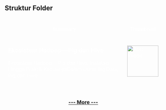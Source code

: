 ## Struktur Folder

<!--START_SECTION:medium-->

<div style="overflow-x:auto;">
<table style="width: 100%; border-collapse: collapse; color: white;">
  <tr>
    <th style="border: 1px solid white; padding: 10px;">Summary</th>
    <th style="border: 1px solid white; padding: 10px;">Thumbnail</th>
  </tr>
  <tr>
    <td style="border: 1px solid white; padding: 10px;"><h3><a href="https://medium.com/@dikaelsaputra/ekosistem-hadoop-pig-dan-hive-43b48d369828?source=rss-272e0aace4a6------2" target="_blank" style="color: white; text-decoration: none;">Ekosistem Hadoop — Pig dan Hive</a></h3><p>Ekosistem Hadoop — Pig dan Hive: Instalasi Hingga Praktik KeduanyaDalam dunia Big Data, Pig dan Hive...</p></td>
    <td style="border: 1px solid white; padding: 10px;"><img src="https://cdn-images-1.medium.com/max/737/0*PjA-uKUaZo8q579w.png" alt="Post Image" style="width: 100px; height: auto;" /></td>
  </tr>
</table>
</div>

<!--END_SECTION:medium-->

<div align="center">
  
### [--- More ---](https://medium.com/@dikaelsaputra)

</div>